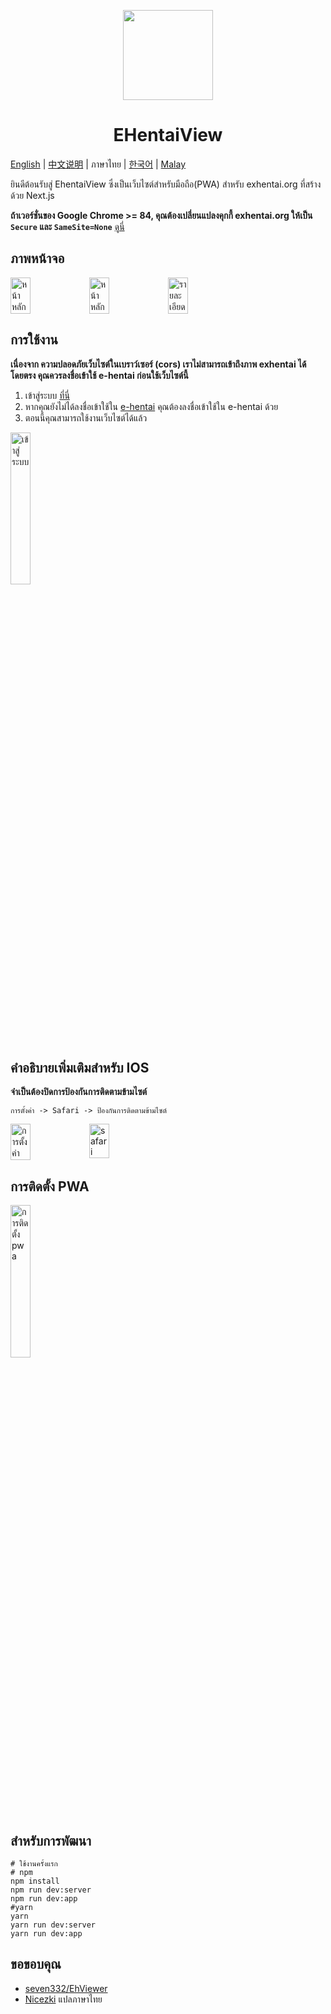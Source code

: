 <p align="center">
  <img width="144px" height="144px" src="https://raw.githubusercontent.com/IronKinoko/asset/master/e-hentai-view/icon.png"/>
</p>

<h1 align="center">EHentaiView</h1>

[English](/README.md) | [中文说明](/translations/zh_CN/README.md) | ภาษาไทย | [한국어](./translations/kr/README.md) | [Malay](./translations/ml/README.md)

ยินดีต้อนรับสู่ EhentaiView ซึ่งเป็นเว็บไซต์สำหรับมือถือ(PWA) สำหรับ exhentai.org ที่สร้างด้วย Next.js

**ถ้าเวอร์ชั่นของ Google Chrome >= 84, คุณต้องเปลี่ยนแปลงคุกกี้ exhentai.org ให้เป็น `Secure` และ `SameSite=None`** [ดูนี่](https://github.com/IronKinoko/e-hentai-view/blob/master/translations/en/FAQ.md#4-windows-browser-cant-see-pictures)

## ภาพหน้าจอ

<div style="display: flex;">
<img src="https://raw.githubusercontent.com/IronKinoko/asset/master/e-hentai-view/dark-zh.png" width="25%" title="หน้าหลัก"/>
<img src="https://raw.githubusercontent.com/IronKinoko/asset/master/e-hentai-view/light-en.png" width="25%" title="หน้าหลัก" />
<img src="https://raw.githubusercontent.com/IronKinoko/asset/master/e-hentai-view/detail.png" width="25%" title="รายละเอียด"/>
</div>

## การใช้งาน

**เนื่องจาก ความปลอดภัยเว็บไซต์ในเบราว์เซอร์ (cors) เราไม่สามารถเข้าถึงภาพ exhentai ได้โดยตรง คุณควรลงชื่อเข้าใช้ e-hentai ก่อนใช้เว็บไซต์นี้**

1. เข้าสู่ระบบ [ที่นี่](https://exhentai.appspot.com/signin)
2. หากคุณยังไม่ได้ลงชื่อเข้าใช้ใน [e-hentai](https://forums.e-hentai.org/index.php) คุณต้องลงชื่อเข้าใช้ใน e-hentai ด้วย
3. ตอนนี้คุณสามารถใช้งานเว็บไซต์ได้แล้ว

<img src="https://raw.githubusercontent.com/IronKinoko/asset/master/e-hentai-view/login.gif" width="25%" title="เข้าสู่ระบบ"/>

## คำอธิบายเพิ่มเติมสำหรับ IOS

**จำเป็นต้องปิดการป้องกันการติดตามข้ามไซต์**

`การตั้งค่า -> Safari -> ป้องกันการติดตามข้ามไซต์`

<div style="display: flex;">
<img src="https://raw.githubusercontent.com/IronKinoko/asset/master/e-hentai-view/setting.PNG" width="25%" title="การตั้งค่า"/>
<img src="https://raw.githubusercontent.com/IronKinoko/asset/master/e-hentai-view/safari.PNG" width="25%" title="safari"/>
</div>

## การติดตั้ง PWA

<img src="https://raw.githubusercontent.com/IronKinoko/asset/master/e-hentai-view/pwa_install.gif" width="25%" title="การติดตั้ง pwa"/>

## สำหรับการพัฒนา

```shell
# ใช้งานครั้งแรก
# npm
npm install
npm run dev:server
npm run dev:app
#yarn
yarn
yarn run dev:server
yarn run dev:app
```

## ขอขอบคุณ

- [seven332/EhViewer](https://github.com/seven332/EhViewer)
- [Nicezki](https://github.com/Nicezki) แปลภาษาไทย

